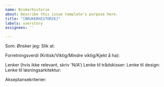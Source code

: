 ```yaml
---
name: Brukerhistorie
about: Describe this issue template's purpose here.
title: "[BRUKERHISTORIE]"
labels: userstory
assignees: ''

---
```


Som: 
Ønsker jeg: 
Slik at:

Forretningsverdi (Kritisk/Viktig/Mindre viktig/Kjekt å ha): 

Lenker (hvis ikke relevant, skriv 'N/A')
Lenke til trådskisser:
Lenke til design: 
Lenke til løsningsarkitektur: 

Akseptansekriterier:
